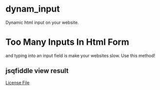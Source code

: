 # dynam_input
Dynamic html input on your website.

# Too Many Inputs In Html Form
and typing into an input field is make your websites slow.
Use this method!

## jsqfiddle view result
[License File](https://jsfiddle.net/emkrysto/4zp126Lc/3/)
